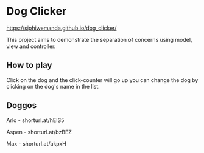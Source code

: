 # Dog Clicker
https://siphiwemanda.github.io/dog_clicker/

This project aims to demonstrate the separation of concerns using model, view and controller. 

## How to play

Click on the dog and the click-counter will go up you can change the dog by clicking on the dog's name in the list.

## Doggos

Arlo - shorturl.at/hEIS5

Aspen - shorturl.at/bzBEZ 

Max - shorturl.at/akpxH
